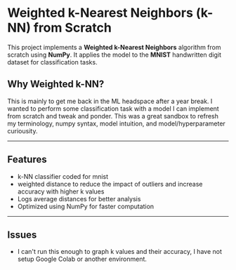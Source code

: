# Weighted k-Nearest Neighbors (k-NN) from Scratch

This project implements a **Weighted k-Nearest Neighbors** algorithm from scratch using **NumPy**. It applies the model to the **MNIST** handwritten digit dataset for classification tasks.

## Why Weighted k-NN?

This is mainly to get me back in the ML headspace after a year break. I wanted to perform some classification task with a model I can implement from scratch and tweak and ponder. This was a great sandbox to refresh my terminology, numpy syntax, model intuition, and model/hyperparameter curiousity. 

---

## Features

- k-NN classifier coded for mnist
- weighted distance to reduce the impact of outliers and increase accuracy with higher k values
- Logs average distances for better analysis
- Optimized using NumPy for faster computation

---

## Issues
- I can't run this enough to graph k values and their accuracy, I have not setup Google Colab or another environment.

